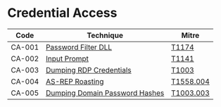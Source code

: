 # Credential Access

|Code     |Technique               |Mitre     |
|---------|------------------------|----------|
|CA-001   |[Password Filter DLL](https://pentestlab.blog/2020/02/10/credential-access-password-filter-dll/)|[T1174](https://attack.mitre.org/techniques/T1174/)|
|CA-002   |[Input Prompt](https://pentestlab.blog/2020/03/02/phishing-windows-credentials/)|[T1141](https://attack.mitre.org/techniques/T1141/)|
|CA-003   |[Dumping RDP Credentials](https://pentestlab.blog/2021/05/24/dumping-rdp-credentials/)|[T1003](https://attack.mitre.org/techniques/T1003/)|
|CA-004   |[AS-REP Roasting](https://pentestlab.blog/2024/02/20/as-rep-roasting/)|[T1558.004](https://attack.mitre.org/techniques/T1558/004/)|
|CA-005   |[Dumping Domain Password Hashes](https://pentestlab.blog/2018/07/04/dumping-domain-password-hashes/)|[T1003.003](https://attack.mitre.org/techniques/T1003/003/)|
